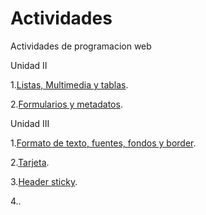 # Actividades
Actividades de programacion web 

Unidad II

1.[Listas, Multimedia y tablas](/ejercicio-listas-multimedia-tablas/index.html).

2.[Formularios y metadatos](/Formularios-y-metadatos/index.html).

Unidad III

1.[Formato de texto, fuentes, fondos y border](u3_Ejercicio1/index.html).

2.[Tarjeta](u3_Ejercicio2/index.html).

3.[Header sticky](u3_Ejercicio3/index.html).

4.[]().
